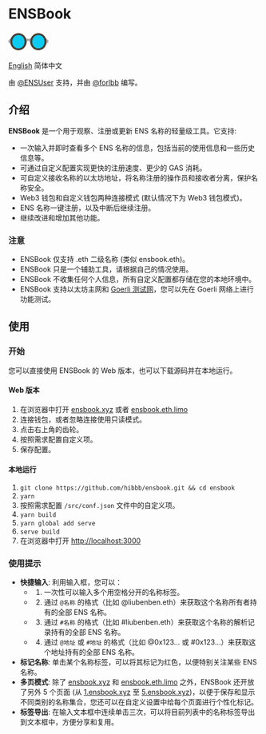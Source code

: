 # ENSBook

<img src="public/img/logo-glasses-600x300.png" alt="ENSBook Logo" width="80px" height="40px" />

[English](./README.md) 简体中文

由 [@ENSUser](https://twitter.com/ensuser) 支持，并由 [@forlbb](https://twitter.com/forlbb) 编写。

## 介绍

**ENSBook** 是一个用于观察、注册或更新 ENS 名称的轻量级工具。它支持:

- 一次输入并即时查看多个 ENS 名称的信息，包括当前的使用信息和一些历史信息等。
- 可通过自定义配置实现更快的注册速度、更少的 GAS 消耗。
- 可自定义接收名称的以太坊地址，将名称注册的操作员和接收者分离，保护名称安全。
- Web3 钱包和自定义钱包两种连接模式 (默认情况下为 Web3 钱包模式)。
- ENS 名称一键注册，以及中断后继续注册。
- 继续改进和增加其他功能。

### 注意

- ENSBook 仅支持 .eth 二级名称 (类似 ensbook.eth)。
- ENSBook 只是一个辅助工具，请根据自己的情况使用。
- ENSBook 不收集任何个人信息，所有自定义配置都存储在您的本地环境中。
- ENSBook 支持以太坊主网和 [Goerli 测试网](https://goerli.net/)，您可以先在 Goerli 网络上进行功能测试。

## 使用

### 开始

您可以直接使用 ENSBook 的 Web 版本，也可以下载源码并在本地运行。

#### Web 版本

1. 在浏览器中打开 [ensbook.xyz](https://ensbook.xyz/) 或者 [ensbook.eth.limo](https://ensbook.eth.limo/)
2. 连接钱包，或者忽略连接使用只读模式。
3. 点击右上角的齿轮。
4. 按照需求配置自定义项。
5. 保存配置。

#### 本地运行

1. `git clone https://github.com/hibbb/ensbook.git && cd ensbook`
2. `yarn`
3. 按照需求配置 `/src/conf.json` 文件中的自定义项。
4. `yarn build`
5. `yarn global add serve`
6. `serve build`
7. 在浏览器中打开 [http://localhost:3000](http://localhost:3000)

### 使用提示

- **快捷输入**: 利用输入框，您可以：
  - 1. 一次性可以输入多个用空格分开的名称标签。
  - 2. 通过 `@名称` 的格式（比如 @liubenben.eth）来获取这个名称所有者持有的全部 ENS 名称。
  - 3. 通过 `#名称` 的格式（比如 #liubenben.eth）来获取这个名称的解析记录持有的全部 ENS 名称。
  - 4. 通过 `@地址` 或 `#地址` 的格式（比如 @0x123... 或 #0x123...）来获取这个地址持有的全部 ENS 名称。
- **标记名称**: 单击某个名称标签，可以将其标记为红色，以便特别关注某些 ENS 名称。
- **多页模式**: 除了 [ensbook.xyz](https://ensbook.xyz/) 和 [ensbook.eth.limo](https://ensbook.eth.limo/) 之外，ENSBook 还开放了另外 5 个页面 (从 [1.ensbook.xyz](https://1.ensbook.xyz/) 至 [5.ensbook.xyz](https://5.ensbook.xyz/))，以便于保存和显示不同类别的名称集合，您还可以在自定义设置中给每个页面进行个性化标记。
- **标签导出**: 在输入文本框中连续单击三次，可以将目前列表中的名称标签导出到文本框中，方便分享和复用。
